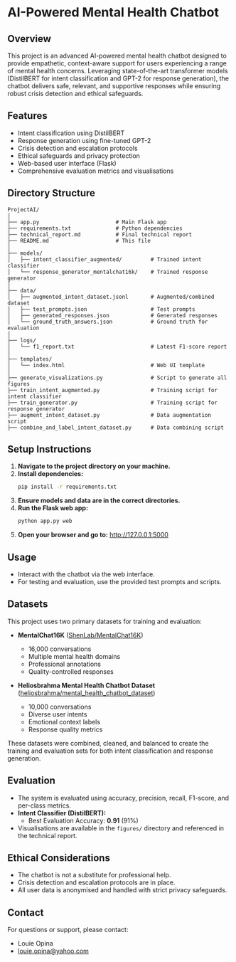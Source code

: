 # AI-Powered Mental Health Chatbot

## Overview
This project is an advanced AI-powered mental health chatbot designed to provide empathetic, context-aware support for users experiencing a range of mental health concerns. Leveraging state-of-the-art transformer models (DistilBERT for intent classification and GPT-2 for response generation), the chatbot delivers safe, relevant, and supportive responses while ensuring robust crisis detection and ethical safeguards.

## Features
- Intent classification using DistilBERT
- Response generation using fine-tuned GPT-2
- Crisis detection and escalation protocols
- Ethical safeguards and privacy protection
- Web-based user interface (Flask)
- Comprehensive evaluation metrics and visualisations

## Directory Structure
```
ProjectAI/
│
├── app.py                        # Main Flask app
├── requirements.txt              # Python dependencies
├── technical_report.md           # Final technical report
├── README.md                     # This file
│
├── models/
│   ├── intent_classifier_augmented/         # Trained intent classifier
│   └── response_generator_mentalchat16k/    # Trained response generator
│
├── data/
│   ├── augmented_intent_dataset.jsonl       # Augmented/combined dataset
│   ├── test_prompts.json                    # Test prompts
│   ├── generated_responses.json             # Generated responses
│   └── ground_truth_answers.json            # Ground truth for evaluation
│
├── logs/
│   └── f1_report.txt                        # Latest F1-score report
│
├── templates/
│   └── index.html                           # Web UI template
│
├── generate_visualizations.py               # Script to generate all figures
├── train_intent_augmented.py                # Training script for intent classifier
├── train_generator.py                       # Training script for response generator
├── augment_intent_dataset.py                # Data augmentation script
├── combine_and_label_intent_dataset.py      # Data combining script
```

## Setup Instructions
1. **Navigate to the project directory on your machine.**
2. **Install dependencies:**
   ```sh
   pip install -r requirements.txt
   ```
3. **Ensure models and data are in the correct directories.**
4. **Run the Flask web app:**
   ```sh
   python app.py web
   ```
5. **Open your browser and go to:**
   http://127.0.0.1:5000

## Usage
- Interact with the chatbot via the web interface.
- For testing and evaluation, use the provided test prompts and scripts.

## Datasets
This project uses two primary datasets for training and evaluation:

- **MentalChat16K** ([ShenLab/MentalChat16K](https://huggingface.co/datasets/ShenLab/MentalChat16K))
  - 16,000 conversations
  - Multiple mental health domains
  - Professional annotations
  - Quality-controlled responses

- **Heliosbrahma Mental Health Chatbot Dataset** ([heliosbrahma/mental_health_chatbot_dataset](https://huggingface.co/datasets/heliosbrahma/mental_health_chatbot_dataset))
  - 10,000 conversations
  - Diverse user intents
  - Emotional context labels
  - Response quality metrics

These datasets were combined, cleaned, and balanced to create the training and evaluation sets for both intent classification and response generation.

## Evaluation
- The system is evaluated using accuracy, precision, recall, F1-score, and per-class metrics.
- **Intent Classifier (DistilBERT):**
  - Best Evaluation Accuracy: **0.91** (91%)
- Visualisations are available in the `figures/` directory and referenced in the technical report.

## Ethical Considerations
- The chatbot is not a substitute for professional help.
- Crisis detection and escalation protocols are in place.
- All user data is anonymised and handled with strict privacy safeguards.

## Contact
For questions or support, please contact:
- Louie Opina
- louie.opina@yahoo.com
